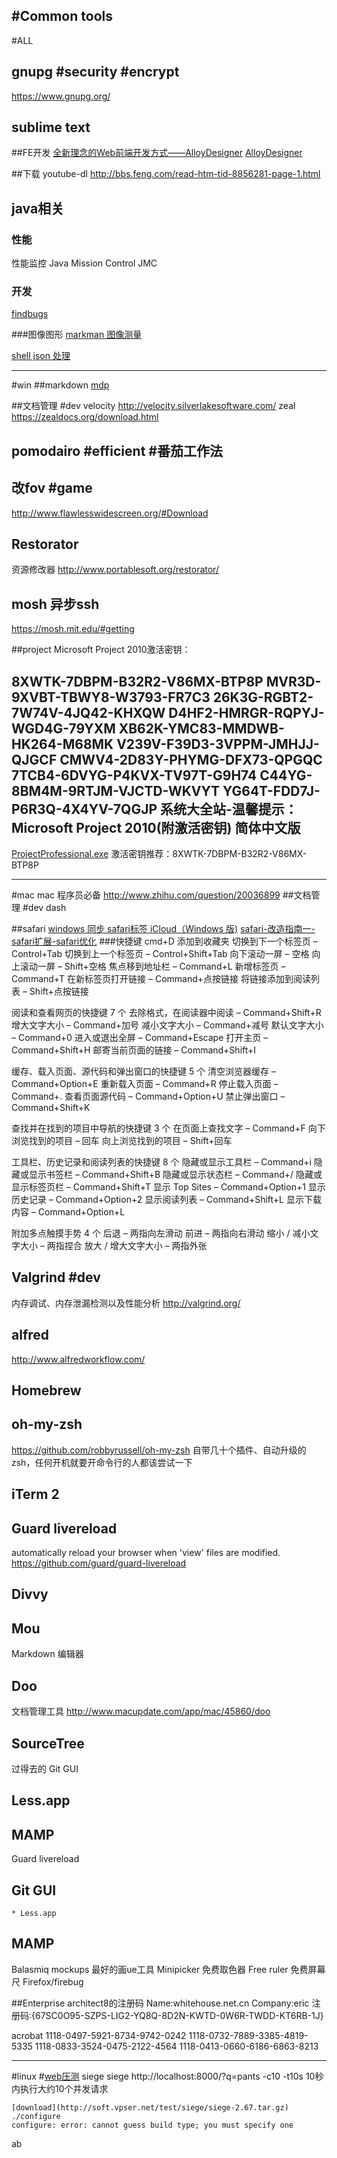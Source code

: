 #Common tools
---
#ALL
## gnupg #security #encrypt
https://www.gnupg.org/
## sublime text


##FE开发
[全新理念的Web前端开发方式——AlloyDesigner](http://www.alloyteam.com/2014/03/alloydesigner-lai-zi-xing-xing-di-web-qian-duan-kai-fa-fang-shi/)
[AlloyDesigner](http://alloyteam.github.io/AlloyDesigner/)

##下载
youtube-dl
http://bbs.feng.com/read-htm-tid-8856281-page-1.html

## java相关
### 性能
性能监控
Java Mission Control JMC
### 开发
[findbugs](http://findbugs.sourceforge.net)

###图像图形
[markman 图像测量](http://www.getmarkman.com/)


[shell json 处理](https://stedolan.github.io/jq/)


---
#win
##markdown
[mdp](https://tylingsoft.com/mdp)

##文档管理 #dev 
velocity
http://velocity.silverlakesoftware.com/
zeal
https://zealdocs.org/download.html

## pomodairo #efficient #番茄工作法
## 改fov #game
http://www.flawlesswidescreen.org/#Download
## Restorator 
资源修改器
http://www.portablesoft.org/restorator/

## mosh 异步ssh 
https://mosh.mit.edu/#getting

##project 
Microsoft Project 2010激活密钥：

8XWTK-7DBPM-B32R2-V86MX-BTP8P
MVR3D-9XVBT-TBWY8-W3793-FR7C3
26K3G-RGBT2-7W74V-4JQ42-KHXQW
D4HF2-HMRGR-RQPYJ-WGD4G-79YXM
XB62K-YMC83-MMDWB-HK264-M68MK
V239V-F39D3-3VPPM-JMHJJ-QJGCF
CMWV4-2D83Y-PHYMG-DFX73-QPGQC
7TCB4-6DVYG-P4KVX-TV97T-G9H74
C44YG-8BM4M-9RTJM-VJCTD-WKVYT
YG64T-FDD7J-P6R3Q-4X4YV-7QGJP
系统大全站-温馨提示：
Microsoft Project 2010(附激活密钥) 简体中文版
----------------------------------------
[ProjectProfessional.exe](http://download.microsoft.com/download/4/3/6/43668FB2-E9F4-456B-AF81-F33FC58C63CB/ProjectProfessional.exe)
激活密钥推荐：8XWTK-7DBPM-B32R2-V86MX-BTP8P



---
#mac
mac 程序员必备 
http://www.zhihu.com/question/20036899
##文档管理 #dev 
dash

##safari
[windows 同步 safari标签  iCloud（Windows 版)](http://support.apple.com/kb/DL1455?viewlocale=zh_CN&locale=zh_CN)
[safari-改造指南一-safari扩展-safari优化](http://bbs.waerfa.com/discussion/13/safari-改造指南一-safari扩展-safari优化)
###快捷键
cmd+D 添加到收藏夹 
切换到下一个标签页 – Control+Tab
切换到上一个标签页 – Control+Shift+Tab
向下滚动一屏 – 空格
向上滚动一屏 – Shift+空格
焦点移到地址栏 – Command+L
新增标签页 – Command+T
在新标签页打开链接 – Command+点按链接
将链接添加到阅读列表 – Shift+点按链接

阅读和查看网页的快捷键 7 个
去除格式，在阅读器中阅读 – Command+Shift+R
增大文字大小 – Command+加号
减小文字大小 – Command+减号
默认文字大小 – Command+0
进入或退出全屏 – Command+Escape
打开主页 – Command+Shift+H
邮寄当前页面的链接 – Command+Shift+I

缓存、载入页面、源代码和弹出窗口的快捷键 5 个
清空浏览器缓存 – Command+Option+E
重新载入页面 – Command+R
停止载入页面 – Command+.
查看页面源代码 – Command+Option+U
禁止弹出窗口 – Command+Shift+K

查找并在找到的项目中导航的快捷键 3 个
在页面上查找文字 – Command+F
向下浏览找到的项目 – 回车
向上浏览找到的项目 – Shift+回车

工具栏、历史记录和阅读列表的快捷键 8 个
隐藏或显示工具栏 – Command+i
隐藏或显示书签栏 – Command+Shift+B
隐藏或显示状态栏 – Command+/
隐藏或显示标签页栏 – Command+Shift+T
显示 Top Sites – Command+Option+1
显示历史记录 – Command+Option+2
显示阅读列表 – Command+Shift+L
显示下载内容 – Command+Option+L

附加多点触摸手势 4 个
后退 – 两指向左滑动
前进 – 两指向右滑动
缩小 / 减小文字大小 – 两指捏合
放大 / 增大文字大小 – 两指外张



## Valgrind #dev 
内存调试、内存泄漏检测以及性能分析
http://valgrind.org/


## alfred
http://www.alfredworkflow.com/

## Homebrew

## oh-my-zsh
https://github.com/robbyrussell/oh-my-zsh
自带几十个插件、自动升级的 zsh，任何开机就要开命令行的人都该尝试一下

## iTerm 2

## Guard livereload
automatically reload your browser when 'view' files are modified.
https://github.com/guard/guard-livereload

## Divvy

## Mou
Markdown 编辑器

## Doo
文档管理工具
http://www.macupdate.com/app/mac/45860/doo

## SourceTree
过得去的 Git GUI

## Less.app
## MAMP

Guard livereload


## Git GUI
    * Less.app
## MAMP

Balasmiq mockups 最好的画ue工具
Minipicker 免费取色器
Free ruler 免费屏幕尺
Firefox/firebug

##Enterprise   architect8的注册码
Name:whitehouse.net.cn
Company:eric
注册码:{67SC0O95-SZPS-LIG2-YQ8Q-8D2N-KWTD-0W6R-TWDD-KT6RB-1J}



acrobat
1118-0497-5921-8734-9742-0242
1118-0732-7889-3385-4819-5335
1118-0833-3524-0475-2122-4564
1118-0413-0660-6186-6863-8213


---
#linux
#[web压测](http://www.oschina.net/question/12_6110)
siege
    siege http://localhost:8000/?q=pants -c10 -t10s
    10秒内执行大约10个并发请求

    [download](http://soft.vpser.net/test/siege/siege-2.67.tar.gz)
    ./configure
    configure: error: cannot guess build type; you must specify one

ab

